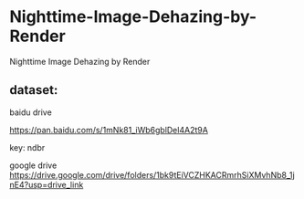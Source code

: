 # Nighttime-Image-Dehazing-by-Render
Nighttime Image Dehazing by Render


## dataset:

baidu drive 

https://pan.baidu.com/s/1mNk81_iWb6gblDel4A2t9A 

key: ndbr


google drive 
https://drive.google.com/drive/folders/1bk9tEiVCZHKACRmrhSiXMvhNb8_1jnE4?usp=drive_link
